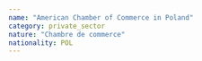 ```yaml
---
name: "American Chamber of Commerce in Poland"
category: private_sector
nature: "Chambre de commerce"
nationality: POL
---
```

    